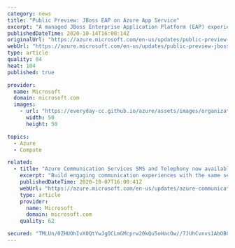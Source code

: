 ```yaml
---
category: news
title: "Public Preview: JBoss EAP on Azure App Service"
excerpt: "A managed JBoss Enterprise Application Platform (EAP) experience is now available in Public Preview on Azure App Service. Deploy your Web Application Archive (WAR) and Enterprise Application Archive (EAR) apps to a PaaS for Java EE apps."
publishedDateTime: 2020-10-14T16:00:14Z
originalUrl: "https://azure.microsoft.com/en-us/updates/public-preview-jboss-eap-on-azure-app-service/"
webUrl: "https://azure.microsoft.com/en-us/updates/public-preview-jboss-eap-on-azure-app-service/"
type: article
quality: 84
heat: 104
published: true

provider:
  name: Microsoft
  domain: microsoft.com
  images:
    - url: "https://everyday-cc.github.io/azure/assets/images/organizations/microsoft.com-50x50.jpg"
      width: 50
      height: 50

topics:
  - Azure
  - Compute

related:
  - title: "Azure Communication Services SMS and Telephony now available in Public Preview  "
    excerpt: "Build engaging communication experiences with the same secure platform used by Microsoft Teams. Add video, voice, SMS, chat, and telephony capabilities into almost any web, mobile, or desktop application. "
    publishedDateTime: 2020-10-07T16:00:41Z
    webUrl: "https://azure.microsoft.com/en-us/updates/azure-communication-services-sms-and-telephony-now-available-in-public-preview/"
    type: article
    provider:
      name: Microsoft
      domain: microsoft.com
    quality: 62

secured: "TMLUn/0ZHUOhIvX0QtYwJgOCLmGMcprw20kQu5oHacOw//7JUhCvnvs1AbOBCxg1iGUtG+g8zIYpxx3YCk3PUobeLh6+mLJ5YqmfL+MwCf00vQ3qIP+n/9ImKhApGOv6g0rGyY3GvL9bP7J/jz8/SRxXBECGGI9haJxq3E0Z8B6S8+PyP0a/UUrYAV3R/P/GP56WEWbUj4A/avUitc17JcduEiaw8j9OnhNRYud4eX4t8rp4HCYB0Ha4xAHloj/O4Ijho9deGJN4i2+o5VXKaW3D3z0wmsEA8t0WJoyQDtC6pcPAeYYSYTkcACNv2g2AZcqo7SEBwoQsX52K+2pxIwO/HD9IkU6FtzIqSRCdhZE=;2gjCdyTNH/qV7pWTLuqgDw=="
---
```


